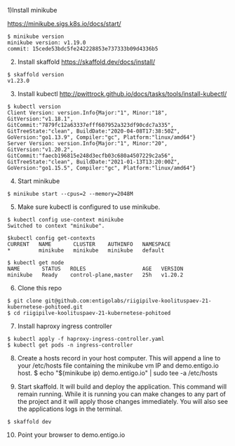  


1)Install minikube 

https://minikube.sigs.k8s.io/docs/start/

```
$ minikube version
minikube version: v1.19.0
commit: 15cede53bdc5fe242228853e737333b09d4336b5
```

2) Install skaffold
https://skaffold.dev/docs/install/

```
$ skaffold version
v1.23.0
```

3) Install kubectl
http://pwittrock.github.io/docs/tasks/tools/install-kubectl/

```
$ kubectl version
Client Version: version.Info{Major:"1", Minor:"18", GitVersion:"v1.18.1", GitCommit:"7879fc12a63337efff607952a323df90cdc7a335", GitTreeState:"clean", BuildDate:"2020-04-08T17:38:50Z", GoVersion:"go1.13.9", Compiler:"gc", Platform:"linux/amd64"}
Server Version: version.Info{Major:"1", Minor:"20", GitVersion:"v1.20.2", GitCommit:"faecb196815e248d3ecfb03c680a4507229c2a56", GitTreeState:"clean", BuildDate:"2021-01-13T13:20:00Z", GoVersion:"go1.15.5", Compiler:"gc", Platform:"linux/amd64"}
```

4) Start minikube
```
$ minikube start --cpus=2 --memory=2048M
```

5) Make sure kubectl is configured to use minikube.
```
$ kubectl config use-context minikube
Switched to context "minikube".

$kubectl config get-contexts
CURRENT   NAME       CLUSTER    AUTHINFO   NAMESPACE
*         minikube   minikube   minikube   default

$ kubectl get node
NAME       STATUS   ROLES                  AGE   VERSION
minikube   Ready    control-plane,master   25h   v1.20.2
```

6) Clone this repo
```
$ git clone git@github.com:entigolabs/riigipilve-koolituspaev-21-kubernetese-pohitoed.git
$ cd riigipilve-koolituspaev-21-kubernetese-pohitoed
```
7) Install haproxy ingress controller
```
$ kubectl apply -f haproxy-ingress-controller.yaml
$ kubectl get pods -n ingress-controller
```

8) Create a hosts record in your host computer. This will append a line to your /etc/hosts file containing the minikube vm IP and  demo.entigo.io host.
$ echo "$(minikube ip) demo.entigo.io" | sudo tee -a /etc/hosts 

9) Start skaffold. It will build and deploy the application.
This command will remain running. While it is running you can make changes to any part of the project and it will apply those changes immediately. 
You will also see the applications logs in the terminal.
```
$ skaffold dev
```

10) Point your browser to demo.entigo.io
